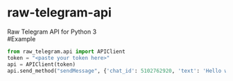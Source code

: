 # raw-telegram-api
Raw Telegram API for Python 3\
#Example
```python
from raw_telegram.api import APIClient
token = "<paste your token here>"
api = APIClient(token)
api.send_method("sendMessage", {'chat_id': 5102762920, 'text': 'Hello world!'})
```
